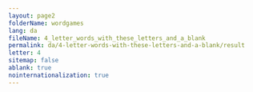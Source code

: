 ```yaml
---
layout: page2
folderName: wordgames
lang: da
fileName: 4_letter_words_with_these_letters_and_a_blank
permalink: da/4-letter-words-with-these-letters-and-a-blank/result
letter: 4
sitemap: false
ablank: true
nointernationalization: true
---
```

